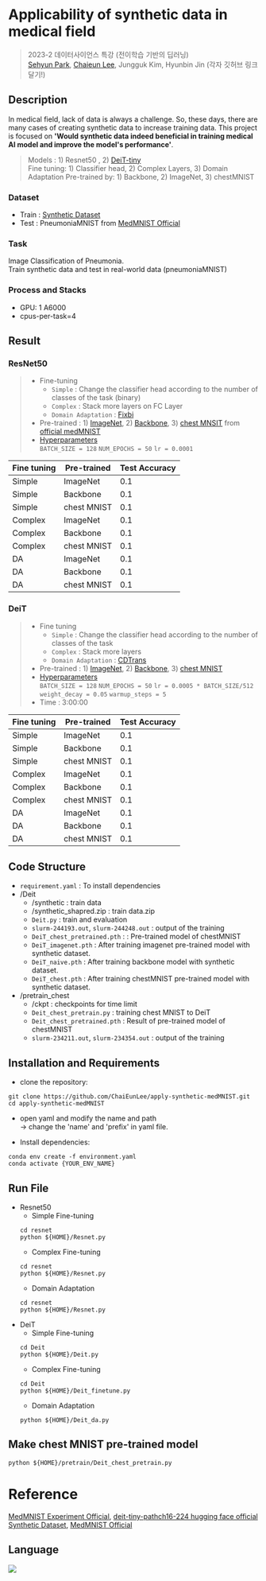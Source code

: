 # Applicability of synthetic data in medical field
>2023-2 데이터사이언스 특강 (전이학습 기반의 딥러닝)   
>[Sehyun Park](https://github.com/sehyunpark99), [Chaieun Lee](https://github.com/ChaiEunLee), Jungguk Kim, Hyunbin Jin  (각자 깃허브 링크 달기!)

## Description
In medical field, lack of data is always a challenge. So, these days, there are many cases of creating synthetic data to increase training data.
This project is focused on **'Would synthetic data indeed beneficial in training medical AI model and improve the model's performance'**.    

> Models : 1) Resnet50 , 2) [DeiT-tiny](https://huggingface.co/facebook/deit-tiny-patch16-224)   
Fine tuning: 1) Classifier head, 2) Complex Layers, 3) Domain Adaptation 
Pre-trained by: 1) Backbone, 2) ImageNet, 3) chestMNIST
 
### Dataset
* Train : [Synthetic Dataset](https://github.com/hasibzunair/synthetic-covid-cxr-dataset/releases/tag/v0.1)
* Test : PneumoniaMNIST from [MedMNIST Official](https://github.com/MedMNIST/MedMNIST)

### Task
Image Classification of Pneumonia.   
Train synthetic data and test in real-world data (pneumoniaMNIST)

### Process and Stacks
* GPU: 1 A6000
* cpus-per-task=4


## Result
### ResNet50  

> * Fine-tuning
>   * ```Simple``` : Change the classifier head according to the number of classes of the task (binary)   
>   * ```Complex``` : Stack more layers on FC Layer
>   * ```Domain Adaptation``` : [Fixbi](https://github.com/NaJaeMin92/FixBi)
> * Pre-trained : 1) [ImageNet](https://github.com/MedMNIST/experiments/blob/main/MedMNIST2D/models.py), 2) [Backbone](https://github.com/MedMNIST/experiments/blob/main/MedMNIST2D/models.py), 3) [chest MNSIT](https://zenodo.org/records/7782114) from [official medMNIST](https://github.com/MedMNIST/experiments)
> * [Hyperparameters]()   
> ```BATCH_SIZE = 128```
> ```NUM_EPOCHS = 50```
> ```lr = 0.0001```

Fine tuning | Pre-trained | Test Accuracy 
---- | ---- | ----
Simple | ImageNet | 0.1
Simple | Backbone | 0.1
Simple | chest MNIST | 0.1
Complex | ImageNet | 0.1
Complex | Backbone | 0.1
Complex | chest MNIST | 0.1
DA | ImageNet | 0.1
DA | Backbone | 0.1
DA | chest MNIST | 0.1

### DeiT
> * Fine tuning
>   * ```Simple``` : Change the classifier head according to the number of classes of the task
>   * ```Complex``` : Stack more layers   
>   * ```Domain Adaptation``` : [CDTrans](https://github.com/CDTrans/CDTrans)
> * Pre-trained : 1) [ImageNet](https://github.com/facebookresearch/deit/blob/main/models.py), 2) [Backbone](https://github.com/facebookresearch/deit/blob/main/models.py), 3) [chest MNIST]()
> * [Hyperparameters](https://www.nature.com/articles/s41597-022-01721-8)    
> ```BATCH_SIZE = 128```
> ```NUM_EPOCHS = 50```
> ```lr = 0.0005 * BATCH_SIZE/512```
> ```weight_decay = 0.05```
> ```warmup_steps = 5 ```
> * Time : 3:00:00 


Fine tuning | Pre-trained | Test Accuracy 
---- | ---- | ----
Simple | ImageNet | 0.1
Simple | Backbone | 0.1
Simple | chest MNIST | 0.1
Complex | ImageNet | 0.1
Complex | Backbone | 0.1
Complex | chest MNIST | 0.1
DA | ImageNet | 0.1
DA | Backbone | 0.1
DA | chest MNIST | 0.1


## Code Structure   
* ```requirement.yaml``` : To install dependencies
* /Deit
  * /synthetic : train data 
  * /synthetic_shapred.zip : train data.zip 
  * ```Deit.py``` : train and evaluation
  * ```slurm-244193.out```, ```slurm-244248.out``` : output of the training
  * ```DeiT_chest_pretrained.pth``` : : Pre-trained model of chestMNIST
  * ```DeiT_imagenet.pth``` : After training imagenet pre-trained model with synthetic dataset.
  * ```DeiT_naive.pth``` : After training backbone model with synthetic dataset.
  * ```DeiT_chest.pth``` : After training chestMNIST pre-trained model with synthetic dataset.
* /pretrain_chest
  * /ckpt : checkpoints for time limit
  * ```Deit_chest_pretrain.py``` : training chest MNIST to DeiT
  * ```Deit_chest_pretrained.pth``` : Result of pre-trained model of chestMNIST
  * ```slurm-234211.out```, ```slurm-234354.out``` : output of the training

## Installation and Requirements
* clone the repository: 
```
git clone https://github.com/ChaiEunLee/apply-synthetic-medMNIST.git
cd apply-synthetic-medMNIST
```
* open yaml and modify the name and path     
-> change the 'name' and 'prefix' in yaml file.

* Install dependencies:
```
conda env create -f environment.yaml
conda activate {YOUR_ENV_NAME}
```
## Run File
* Resnet50
  - Simple Fine-tuning
  ```
  cd resnet
  python ${HOME}/Resnet.py
  ```
  - Complex Fine-tuning
  ```
  cd resnet
  python ${HOME}/Resnet.py
  ```
  - Domain Adaptation
  ```
  cd resnet
  python ${HOME}/Resnet.py
  ```
* DeiT
  - Simple Fine-tuning
  ```
  cd Deit
  python ${HOME}/Deit.py
  ```
  - Complex Fine-tuning
  ```
  cd Deit
  python ${HOME}/Deit_finetune.py
  ```
  - Domain Adaptation
  ```
  python ${HOME}/Deit_da.py
  ```
## Make chest MNIST pre-trained model
  ```
  python ${HOME}/pretrain/Deit_chest_pretrain.py
  ```
# Reference
[MedMNIST Experiment Official](https://github.com/MedMNIST/experiments), [deit-tiny-pathch16-224 hugging face official](https://huggingface.co/facebook/deit-tiny-patch16-224)    
[Synthetic Dataset](https://github.com/hasibzunair/synthetic-covid-cxr-dataset/releases/tag/v0.1), [MedMNIST Official](https://github.com/MedMNIST/MedMNIST)

## Language
<p>
  <img src="https://img.shields.io/badge/Python-3776AB?style=for-the-badge&logo=Python&logoColor=white">
</p>

